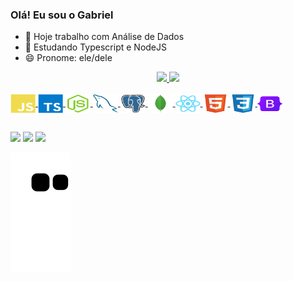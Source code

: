 ### Olá! Eu sou o Gabriel 

- 🔭 Hoje trabalho com Análise de Dados
- 🌱 Estudando Typescript e NodeJS
- 😄 Pronome: ele/dele

<div align="center">
  <a href="https://github.com/GabrielKLopes">
  <img height="180em" src="https://github-readme-stats.vercel.app/api?username=GabrielKLopes&show_icons=true&theme=midnight-purple&include_all_commits=true&count_private=true"/>
  <img height="180em" src="https://github-readme-stats.vercel.app/api/top-langs/?username=GabrielKLopes&layout=compact&langs_count=7&theme=midnight-purple"/>
</div>
  
  <div style="display: inline_block"><br>
  <img align="center" alt="Gab-Js" height="30" width="40" src="https://raw.githubusercontent.com/devicons/devicon/master/icons/javascript/javascript-plain.svg">
  <img align="center" alt="Gab-Ts" height="30" width="40" src="https://raw.githubusercontent.com/devicons/devicon/master/icons/typescript/typescript-plain.svg">
  <img align="center" alt="Gab-CSS" height="30" width="40" src="https://github.com/devicons/devicon/blob/master/icons/nodejs/nodejs-original.svg">
  <img align="center" alt="Gab-CSS" height="30" width="40" src="https://github.com/devicons/devicon/blob/master/icons/mysql/mysql-original.svg">
  <img align="center" alt="Gab-CSS" height="30" width="40" src="https://github.com/devicons/devicon/blob/master/icons/postgresql/postgresql-original.svg">
   <img align="center" alt="Gab-CSS" height="30" width="40" src="https://github.com/devicons/devicon/blob/master/icons/mongodb/mongodb-original.svg">
  <img align="center" alt="Gab-React" height="30" width="40" src="https://raw.githubusercontent.com/devicons/devicon/master/icons/react/react-original.svg">
  <img align="center" alt="Gab-HTML" height="30" width="40" src="https://raw.githubusercontent.com/devicons/devicon/master/icons/html5/html5-original.svg">
  <img align="center" alt="Gab-CSS" height="30" width="40" src="https://raw.githubusercontent.com/devicons/devicon/master/icons/css3/css3-original.svg">
   <img align="center" alt="Gab-CSS" height="30" width="40" src="https://github.com/devicons/devicon/blob/master/icons/bootstrap/bootstrap-original.svg">
</div>
  
  ##
  
  <div>
  <a href="https://www.instagram.com/gab_malb/" target="_blank"><img src="https://img.shields.io/badge/-Instagram-%23E4405F?style=for-the-badge&logo=instagram&logoColor=white" target="_blank"></a>
  <a href = "mailto:gabrielklopes08@gmail.com"><img src="https://img.shields.io/badge/-Gmail-%23333?style=for-the-badge&logo=gmail&logoColor=white" target="_blank"></a>
  <a href="https://www.linkedin.com/in/gabriel-aparecido-kovalski-lopes-101aa81a9/" target="_blank"><img src="https://img.shields.io/badge/-LinkedIn-%230077B5?style=for-the-badge&logo=linkedin&logoColor=white" target="_blank"></a> 
  </div>
  
  ![Snake animation](https://github.com/GabrielKLopes/GabrielKLopes/blob/output/github-contribution-grid-snake.svg)
